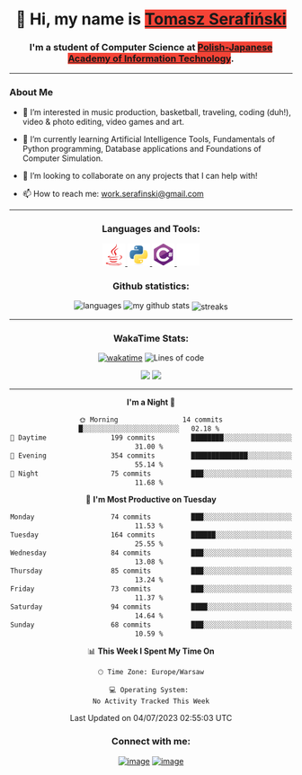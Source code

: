 <h1 align="center">👋 Hi, my name is <a href="https://y.at/eyes.laughing.bang.headphone" style="background-color: #f44336"> Tomasz Serafiński </a></h1>
<h3 align="center"> I'm a student of Computer Science at <a href="https://www.pja.edu.pl/en" style="background-color: #f44336">Polish-Japanese Academy of Information Technology</a>.</h3>

---

### About Me
<!-- <img align="right" width=200px height=200px src="https://24.media.tumblr.com/25ec1da1ceb3d8c59ff61abda466e66d/tumblr_ms7532YHD61sfs2qco1_500.gif"/> -->

- 👀 I’m interested in music production, basketball, traveling, coding (duh!), video & photo editing, video games and art.

- 🌱 I’m currently learning Artificial Intelligence Tools, Fundamentals of Python programming, Database applications and Foundations of Computer Simulation.

- 💞️ I’m looking to collaborate on any projects that I can help with!

- 📫 How to reach me: work.serafinski@gmail.com

---

<h3 align="center">Languages and Tools:</h3>

<p align="center">
  <a href="https://java.com" target="_blank"> 
    <img src="https://raw.githubusercontent.com/devicons/devicon/master/icons/java/java-plain.svg" alt="java" width="40" height="40"/> 
  </a>
  <a href="https://www.python.org/" target="_blank"> 
    <img src="https://github.com/devicons/devicon/blob/master/icons/python/python-original.svg" alt="python" width="40" height="40"/> 
  </a>
 <a href="https://learn.microsoft.com/dotnet/csharp/" target="_blank"> 
    <img src="https://github.com/devicons/devicon/blob/master/icons/csharp/csharp-original.svg" alt="csharp" width="40" height="40"/> 
  </a>
  <a href="https://github.com/" target="_blank"> 
    <img src="src/GitHub-Mark-Light-120px-plus.png" alt="github" width="40" height="40"/> 
  </a>
</p>



<div align="center">

<h3 align="center">Github statistics: </h3>
  <img height= "150" src="https://github-readme-stats-serafinski.vercel.app/api?username=serafinski&theme=dark&show_icons=true" alt="languages" />
  <img height= "150" src="https://github-readme-stats-serafinski.vercel.app/api/top-langs/?username=serafinski&layout=compact&theme=dark&l&langs_count=10" alt="my github stats" />
  <img align="center" src="https://github-readme-streak-stats.herokuapp.com/?user=serafinski&theme=dark" alt="streaks" />
</div>

---

<h3 align="center">WakaTime Stats:</h3>
<div align="center">

[![wakatime](https://wakatime.com/badge/user/c88d1b82-ebdd-4842-ad45-93f471842103.svg)](https://wakatime.com/@c88d1b82-ebdd-4842-ad45-93f471842103)
![Lines of code](https://img.shields.io/badge/From%20Hello%20World%20I%27ve%20Written-190%20Thousand%20lines%20of%20code-blue)
</div>

<div align="center">

<img height= "300" src="https://wakatime.com/share/@serafinski/bf0c909e-ff5b-48dc-b5c8-9db0a2a07701.svg"/>
<img height= "300" src="https://wakatime.com/share/@serafinski/5e9cd917-109e-422c-bcd0-62b469b65408.svg"/>

</div>

---
<div align="center">

<!--START_SECTION:waka-->
**I'm a Night 🦉** 

```text
🌞 Morning                14 commits          █░░░░░░░░░░░░░░░░░░░░░░░░   02.18 % 
🌆 Daytime                199 commits         ████████░░░░░░░░░░░░░░░░░   31.00 % 
🌃 Evening                354 commits         ██████████████░░░░░░░░░░░   55.14 % 
🌙 Night                  75 commits          ███░░░░░░░░░░░░░░░░░░░░░░   11.68 % 
```
📅 **I'm Most Productive on Tuesday** 

```text
Monday                   74 commits          ███░░░░░░░░░░░░░░░░░░░░░░   11.53 % 
Tuesday                  164 commits         ██████░░░░░░░░░░░░░░░░░░░   25.55 % 
Wednesday                84 commits          ███░░░░░░░░░░░░░░░░░░░░░░   13.08 % 
Thursday                 85 commits          ███░░░░░░░░░░░░░░░░░░░░░░   13.24 % 
Friday                   73 commits          ███░░░░░░░░░░░░░░░░░░░░░░   11.37 % 
Saturday                 94 commits          ████░░░░░░░░░░░░░░░░░░░░░   14.64 % 
Sunday                   68 commits          ███░░░░░░░░░░░░░░░░░░░░░░   10.59 % 
```


📊 **This Week I Spent My Time On** 

```text
🕑︎ Time Zone: Europe/Warsaw

💻 Operating System: 
No Activity Tracked This Week
```


 Last Updated on 04/07/2023 02:55:03 UTC
<!--END_SECTION:waka-->

</div>

<h3 align="center">Connect with me:</h3>
<div align="center">

[![image](https://img.shields.io/badge/LinkedIn-0077B5?style=for-the-badge&logo=linkedin&logoColor=white)](https://www.linkedin.com/in/tomasz-serafinski/)
[![image](https://img.shields.io/badge/Gmail-D14836?style=for-the-badge&logo=gmail&logoColor=white)](mailto:work.serafinski@gmail.com)

</div>
